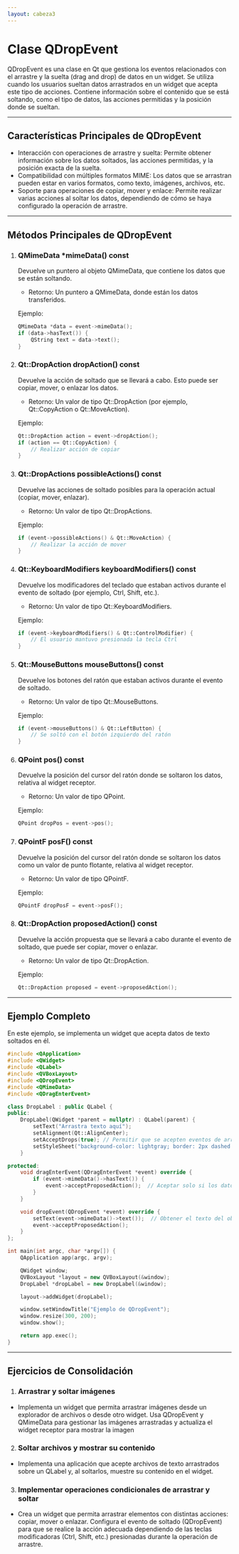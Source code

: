```yaml
---
layout: cabeza3
---
```


# Clase QDropEvent
QDropEvent es una clase en Qt que gestiona los eventos relacionados con el arrastre y la suelta (drag and drop) de datos en un widget. Se utiliza cuando los usuarios sueltan datos arrastrados en un widget que acepta este tipo de acciones. Contiene información sobre el contenido que se está soltando, como el tipo de datos, las acciones permitidas y la posición donde se sueltan.
***
## Características Principales de QDropEvent
- Interacción con operaciones de arrastre y suelta: Permite obtener información sobre los datos soltados, las acciones permitidas, y la posición exacta de la suelta.
- Compatibilidad con múltiples formatos MIME: Los datos que se arrastran pueden estar en varios formatos, como texto, imágenes, archivos, etc.
- Soporte para operaciones de copiar, mover y enlace: Permite realizar varias acciones al soltar los datos, dependiendo de cómo se haya configurado la operación de arrastre.
***
## Métodos Principales de QDropEvent
1. ### QMimeData *mimeData() const
    Devuelve un puntero al objeto QMimeData, que contiene los datos que se están soltando.
    - Retorno: Un puntero a QMimeData, donde están los datos transferidos.
    
    Ejemplo:
    ```cpp
    QMimeData *data = event->mimeData();
    if (data->hasText()) {
        QString text = data->text();
    }
    ```
2. ### Qt::DropAction dropAction() const
    Devuelve la acción de soltado que se llevará a cabo. Esto puede ser copiar, mover, o enlazar los datos.
    - Retorno: Un valor de tipo Qt::DropAction (por ejemplo, Qt::CopyAction o Qt::MoveAction).
    
    Ejemplo:
    ```cpp
    Qt::DropAction action = event->dropAction();
    if (action == Qt::CopyAction) {
        // Realizar acción de copiar
    }
    ```
3. ### Qt::DropActions possibleActions() const
    Devuelve las acciones de soltado posibles para la operación actual (copiar, mover, enlazar).
    - Retorno: Un valor de tipo Qt::DropActions.
    
    Ejemplo:
    ```cpp
    if (event->possibleActions() & Qt::MoveAction) {
        // Realizar la acción de mover
    }
    ```
4. ### Qt::KeyboardModifiers keyboardModifiers() const
    Devuelve los modificadores del teclado que estaban activos durante el evento de soltado (por ejemplo, Ctrl, Shift, etc.).
    - Retorno: Un valor de tipo Qt::KeyboardModifiers.
    
    Ejemplo:
    ```cpp
    if (event->keyboardModifiers() & Qt::ControlModifier) {
        // El usuario mantuvo presionada la tecla Ctrl
    }
    ```
5. ### Qt::MouseButtons mouseButtons() const
    Devuelve los botones del ratón que estaban activos durante el evento de soltado.
    - Retorno: Un valor de tipo Qt::MouseButtons.
    
    Ejemplo:
    ```cpp
    if (event->mouseButtons() & Qt::LeftButton) {
        // Se soltó con el botón izquierdo del ratón
    }
    ```
6. ### QPoint pos() const
    Devuelve la posición del cursor del ratón donde se soltaron los datos, relativa al widget receptor.
    - Retorno: Un valor de tipo QPoint.
    
    Ejemplo:
    ```cpp
    QPoint dropPos = event->pos();
    ```
7. ### QPointF posF() const
    Devuelve la posición del cursor del ratón donde se soltaron los datos como un valor de punto flotante, relativa al widget receptor.
    - Retorno: Un valor de tipo QPointF.
    
    Ejemplo:
    ```cpp
    QPointF dropPosF = event->posF();
    ```
8. ### Qt::DropAction proposedAction() const
    Devuelve la acción propuesta que se llevará a cabo durante el evento de soltado, que puede ser copiar, mover o enlazar.
    - Retorno: Un valor de tipo Qt::DropAction.
    
    Ejemplo:
    ```cpp
    Qt::DropAction proposed = event->proposedAction();
    ```
***
## Ejemplo Completo
En este ejemplo, se implementa un widget que acepta datos de texto soltados en él.
```cpp
#include <QApplication>
#include <QWidget>
#include <QLabel>
#include <QVBoxLayout>
#include <QDropEvent>
#include <QMimeData>
#include <QDragEnterEvent>

class DropLabel : public QLabel {
public:
    DropLabel(QWidget *parent = nullptr) : QLabel(parent) {
        setText("Arrastra texto aquí");
        setAlignment(Qt::AlignCenter);
        setAcceptDrops(true); // Permitir que se acepten eventos de arrastrar y soltar
        setStyleSheet("background-color: lightgray; border: 2px dashed black;");
    }

protected:
    void dragEnterEvent(QDragEnterEvent *event) override {
        if (event->mimeData()->hasText()) {
            event->acceptProposedAction();  // Aceptar solo si los datos contienen texto
        }
    }

    void dropEvent(QDropEvent *event) override {
        setText(event->mimeData()->text());  // Obtener el texto del objeto QMimeData
        event->acceptProposedAction();
    }
};

int main(int argc, char *argv[]) {
    QApplication app(argc, argv);

    QWidget window;
    QVBoxLayout *layout = new QVBoxLayout(&window);
    DropLabel *dropLabel = new DropLabel(&window);

    layout->addWidget(dropLabel);

    window.setWindowTitle("Ejemplo de QDropEvent");
    window.resize(300, 200);
    window.show();

    return app.exec();
}
```
***
## Ejercicios de Consolidación
1.	### Arrastrar y soltar imágenes
- Implementa un widget que permita arrastrar imágenes desde un explorador de archivos o desde otro widget. Usa QDropEvent y QMimeData para gestionar las imágenes arrastradas y actualiza el widget receptor para mostrar la imagen
2.	### Soltar archivos y mostrar su contenido
- Implementa una aplicación que acepte archivos de texto arrastrados sobre un QLabel y, al soltarlos, muestre su contenido en el widget.
3.	### Implementar operaciones condicionales de arrastrar y soltar
- Crea un widget que permita arrastrar elementos con distintas acciones: copiar, mover o enlazar. Configura el evento de soltado (QDropEvent) para que se realice la acción adecuada dependiendo de las teclas modificadoras (Ctrl, Shift, etc.) presionadas durante la operación de arrastre.

